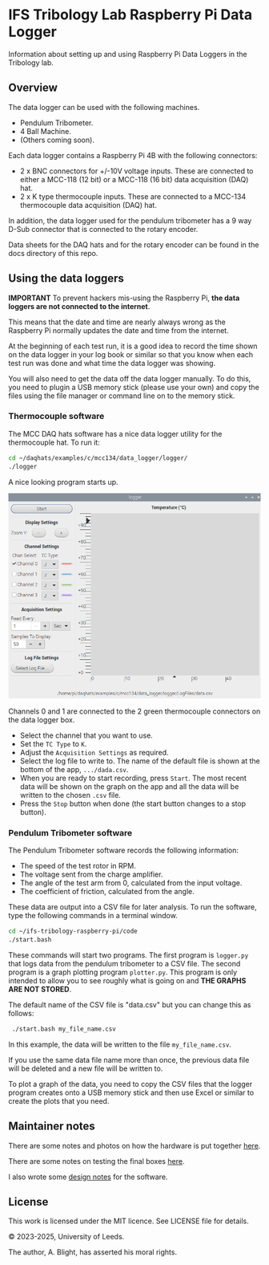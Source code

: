 # IFS Tribology Lab Raspberry Pi Data Logger

Information about setting up and using Raspberry Pi Data Loggers in the Tribology lab.

## Overview

The data logger can be used with the following machines.

* Pendulum Tribometer.
* 4 Ball Machine.
* (Others coming soon).

Each data logger contains a Raspberry Pi 4B with the following connectors:

* 2 x BNC connectors for +/-10V voltage inputs.  These are connected to either a MCC-118 (12 bit) or a MCC-118 (16 bit) data acquisition (DAQ) hat.
* 2 x K type thermocouple inputs.  These are connected to a MCC-134 thermocouple data acquisition (DAQ) hat.

In addition, the data logger used for the pendulum tribometer has a 9 way D-Sub connector that is connected to the rotary encoder.

Data sheets for the DAQ hats and for the rotary encoder can be found in the docs directory of this repo.

## Using the data loggers

__IMPORTANT__ To prevent hackers mis-using the Raspberry Pi, __the data loggers are not
connected to the internet__.

This means that the date and time are nearly always wrong as the Raspberry Pi normally updates the date and time from the internet.

At the beginning of each test run, it is a good idea to record the time shown on the data logger in your log book or similar so that you know when each test run was done and what time the data logger was showing.

You will also need to get the data off the data logger manually.  To do this, you need to plugin a USB memory stick (please use your own) and copy the files using the file manager or command line on to the memory stick.

### Thermocouple software

The MCC DAQ hats software has a nice data logger utility for the thermocouple hat.  To run it:

```bash
cd ~/daqhats/examples/c/mcc134/data_logger/logger/
./logger
```

A nice looking program starts up.

![Data logger for thermocouple](images/thermocouple_logger.png)

Channels 0 and 1 are connected to the 2 green thermocouple connectors on the data logger box.

* Select the channel that you want to use.
* Set the `TC Type` to `K`.
* Adjust the `Acquisition Settings` as required.
* Select the log file to write to.  The name of the default file is shown at the bottom of the app, `.../dada.csv`.
* When you are ready to start recording, press `Start`.  The most recent data will be shown on the graph on the app and all the data will be written to the chosen `.csv` file.
* Press the `Stop` button when done (the start button changes to a stop button).

### Pendulum Tribometer software

The Pendulum Tribometer software records the following information:

* The speed of the test rotor in RPM.
* The voltage sent from the charge amplifier.
* The angle of the test arm from 0, calculated from the input voltage.
* The coefficient of friction, calculated from the angle.

These data are output into a CSV file for later analysis. To run the software, type the following commands in a terminal window.

```bash
cd ~/ifs-tribology-raspberry-pi/code
./start.bash
```

These commands will start two programs.  The first program is `logger.py`
that logs data from the pendulum tribometer to a CSV file.  The second
program is a graph plotting program `plotter.py`.  This program is only
intended to allow you to see roughly what is going on and
__THE GRAPHS ARE NOT STORED__.

The default name of the CSV file is "data.csv" but you can change
this as follows:

```bash
 ./start.bash my_file_name.csv
```

In this example, the data will be written to the file `my_file_name.csv`.

If you use the same data file name more than once, the previous
data file will be deleted and a new file will be written to.

To plot a graph of the data, you need to copy the CSV files that the logger
program creates onto a USB memory stick and then use Excel or similar
to create the plots that you need.

## Maintainer notes

There are some notes and photos on how the hardware is put together [here](construction/construction.md).

There are some notes on testing the final boxes [here](testing.md).

I also wrote some [design notes](design.md) for the software.

## License

This work is licensed under the MIT licence.  See LICENSE file for details.

© 2023-2025, University of Leeds.

The author, A. Blight, has asserted his moral rights.
